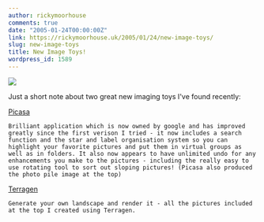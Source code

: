 ```yaml
---
author: rickymoorhouse
comments: true
date: "2005-01-24T00:00:00Z"
link: https://rickymoorhouse.uk/2005/01/24/new-image-toys/
slug: new-image-toys
title: New Image Toys!
wordpress_id: 1589
---
```


[![](http://www.samespirit.net/ricky/resize.asp?width=250&path=/ricky/images/collage-web.jpg)](http://www.samespirit.net/ricky/gallery/photo.asp?section=../images&file=collage-web.jpg)  

Just a short note about two great new imaging toys I've found recently:  




[Picasa](http://www.picasa.com/)

    Brilliant application which is now owned by google and has improved greatly since the first verison I tried - it now includes a search function and the star and label organisation system so you can highlight your favorite pictures and put them in virtual groups as well as in folders. It also now appears to have unlimited undo for any enhancements you make to the pictures - including the really easy to use rotating tool to sort out sloping pictures! (Picasa also produced the photo pile image at the top)

[Terragen](http://www.planetside.co.uk/terragen/)

    Generate your own landscape and render it - all the pictures included at the top I created using Terragen.







